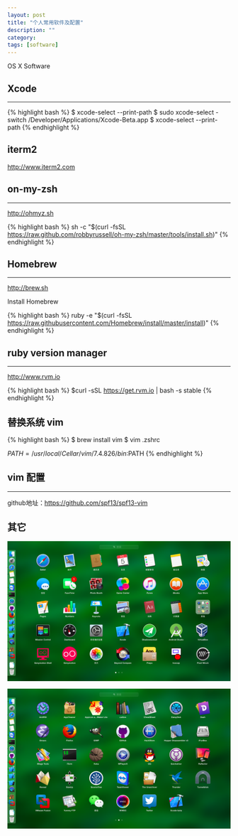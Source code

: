 ```yaml
---
layout: post
title: "个人常用软件及配置"
description: ""
category: 
tags: [software]
---
```



OS X Software

## Xcode 
---

{% highlight bash %}
$ xcode-select --print-path
$ sudo xcode-select -switch /Developer/Applications/Xcode-Beta.app
$ xcode-select --print-path
{% endhighlight %}

## iterm2

<http://www.iterm2.com>

## on-my-zsh
---

<http://ohmyz.sh>

{% highlight bash %}
sh -c "$(curl -fsSL https://raw.github.com/robbyrussell/oh-my-zsh/master/tools/install.sh)"
{% endhighlight %}

## Homebrew
---

<http://brew.sh>

Install Homebrew

{% highlight bash %}
ruby -e "$(curl -fsSL https://raw.githubusercontent.com/Homebrew/install/master/install)"
{% endhighlight %}

## ruby version manager
---

<http://www.rvm.io>

{% highlight bash %}
$curl -sSL https://get.rvm.io | bash -s stable
{% endhighlight %}

## 替换系统 vim

{% highlight bash %}
$ brew install vim
$ vim .zshrc

$PATH=/usr/local/Cellar/vim/7.4.826/bin:$PATH
{% endhighlight %}

## vim 配置
---

github地址：<https://github.com/spf13/spf13-vim>

## 其它

![1](/assets/img/ios/software/1.png)

![2](/assets/img/ios/software/2.png)
